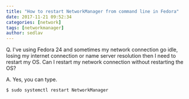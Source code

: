 ```yaml
---
title: "How to restart NetworkManager from command line in Fedora"
date: 2017-11-21 09:52:34
categories: [network]
tags: [networkmanager]
author: sedlav
---
```


Q. I've using Fedora 24 and sometimes my network connection go idle, losing my internet connection or name server resolution then I need to restart my OS. Can I restart my network connection without restarting the OS?

A. Yes, you can type.

```bash
$ sudo systemctl restart NetworkManager
```
